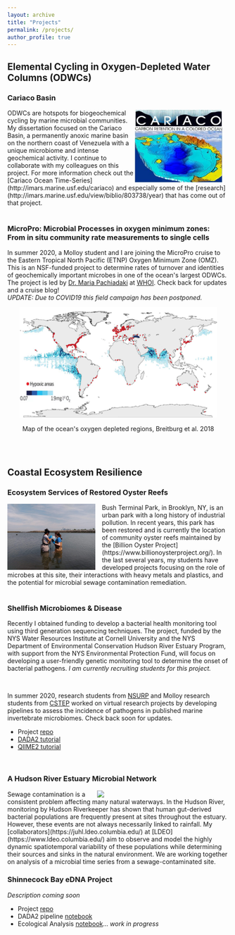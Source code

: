 ```yaml
---
layout: archive
title: "Projects"
permalink: /projects/
author_profile: true
---
```



## Elemental Cycling in Oxygen-Depleted Water Columns (ODWCs)

### Cariaco Basin
<img align="right" src="/images/cariaco_logo.jpg" width="200px" style="padding-right: 15px">
ODWCs are hotspots for biogeochemical cycling by marine microbial communities. My dissertation focused on the Cariaco Basin, a permanently anoxic marine basin on the northern coast of Venezuela with a unique microbiome and intense geochemical activity. I continue to collaborate with my colleagues on this project. For more information check out the [Cariaco Ocean Time-Series](http://imars.marine.usf.edu/cariaco) and especially some of the [research](http://imars.marine.usf.edu/view/biblio/803738/year) that has come out of that project.

<br/>

<br/>


### MicroPro: Microbial Processes in oxygen minimum zones: From in situ community rate measurements to single cells
In summer 2020, a Molloy student and I are joining the MicroPro cruise to the Eastern Tropical North Pacific (ETNP) Oxygen Minimum Zone (OMZ). This is an NSF-funded project to determine rates of turnover and identities of geochemically important microbes in one of the ocean's largest ODWCs. The project is led by [Dr. Maria Pachiadaki](https://www.whoi.edu/profile/mpachiadaki/) at [WHOI](https://www.whoi.edu/).  Check back for updates and a cruise blog!  
*UPDATE: Due to COVID19 this field campaign has been postponed.*

<p align="center">
  <img width="450" height="250" src="/images/Breitburg2018.png">
</p>

<div style="text-align: center"> Map of the ocean's oxygen depleted regions, Breitburg et al. 2018 </div>




<br/><br/>
## Coastal Ecosystem Resilience

### Ecosystem Services of Restored Oyster Reefs
<img align="left" src="/images/Summer2019.jpg" width="200px" style="padding-right: 15px">
Bush Terminal Park, in Brooklyn, NY, is an urban park with a long history of industrial pollution. In recent years, this park has been restored and is currently the location of community oyster reefs  maintained by the [Billion Oyster Project](https://www.billionoysterproject.org/). In the last several years, my students have developed projects focusing on the role of microbes at this site, their interactions with heavy metals and plastics, and the potential for microbial sewage contamination remediation.

<br/>

<br/>

### Shellfish Microbiomes & Disease
Recently I obtained funding to develop a bacterial health monitoring tool using third generation sequencing techniques. The project, funded by the NYS Water Resources Institute at Cornell University and the NYS Department of Environmental Conservation Hudson River Estuary Program, with support from the NYS Environmental Protection Fund, will focus on developing a user-friendly genetic monitoring tool to determine the onset of bacterial pathogens. *I am currently recruiting students for this project.*

<br/>

In summer 2020, research students from [NSURP](https://nsurp.org/) and Molloy research students from [CSTEP](http://www.nysed.gov/postsecondary-services/collegiate-science-and-technology-entry-program-cstep) worked on virtual research projects by developing pipelines to assess the incidence of pathogens in published marine invertebrate microbiomes. Check back soon for updates. 

- Project [repo](https://github.com/lizsuter/MarineAnimalDisease)
- [DADA2 tutorial](https://lizsuter.github.io/files/PRJNA421986_PacificOyster_Dada2_postanalysis.html)  
- [QIIME2 tutorial](https://lizsuter.github.io/files/PRJNA421986_PacificOyster_QIIME2_postanalysis.html)

<br/>

### A Hudson River Estuary Microbial Network
<img align="right" src="/images/HRE_SYBR.png" width="250px" style="padding-right: 50px">
Sewage contamination is a consistent problem affecting many natural waterways. In the Hudson River, monitoring by Hudson Riverkeeper has shown that human gut-derived bacterial populations are frequently present at sites throughout the estuary. However, these events are not always necessarily linked to rainfall. My [collaborators](https://juhl.ldeo.columbia.edu/) at [LDEO](https://www.ldeo.columbia.edu/) aim to observe and model the highly dynamic spatiotemporal variability of these populations while determining their sources and sinks in the natural environment. We are working together on analysis of a microbial time series from a sewage-contaminated site.

<br/>

### Shinnecock Bay eDNA Project

*Description coming soon*

- Project [repo](https://github.com/lizsuter/SCM_eDNA)
- DADA2 pipeline [notebook](https://lizsuter.github.io/files/DADA2_pipeline_SCM_eDNA.nb.html)
- Ecological Analysis [notebook](https://lizsuter.github.io/files/Ecol_Analysis.nb.html)... *work in progress*